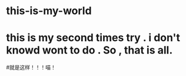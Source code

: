 # this-is-my-world
# this is my second times try . i don't knowd wont to do . So , that is all.
#就是这样！！！喵！
